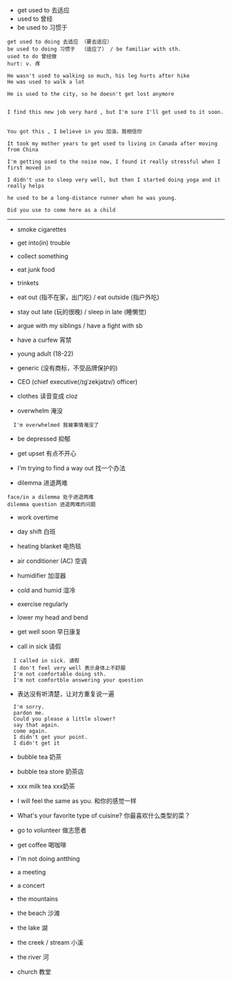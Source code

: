 - get used to 去适应
- used to 曾经
- be used to 习惯于
```
get used to doing 去适应 （要去适应）
be used to doing 习惯于  （适应了） / be familiar with sth.
used to do 曾经做
hurt: v. 疼

He wasn't used to walking so much, his leg hurts after hike
He was used to walk a lot

He is used to the city, so he doesn't get lost anymore


I find this new job very hard , but I'm sure I'll get used to it soon.


You got this , I believe in you 加油，我相信你

It took my mother years to get used to living in Canada after moving from China

I'm getting used to the noise now, I found it really stressful when I first moved in

I didn't use to sleep very well, but then I started doing yoga and it really helps

he used to be a long-distance runner when he was young.

Did you use to come here as a child
```
- - -
- smoke cigarettes
- get into(in) trouble
- collect something
- eat junk food
- trinkets
- eat out (指不在家，出门吃) / eat outside (指户外吃)
- stay out late (玩的很晚) / sleep in late (睡懒觉)
- argue with my siblings / have a fight with sb
- have a curfew 宵禁
- young adult (18-22)
- generic (没有商标，不受品牌保护的)
- CEO (chief executive(/ɪɡˈzekjətɪv/) officer)
- clothes 读音变成 cloz

- overwhelm 淹没
```
  I'm overwhelmed 我被事情淹没了
```


- be depressed 抑郁
- get upset 有点不开心
- I'm trying to find a way out 找一个办法

- dilemma 进退两难
```
face/in a dilemma 处于进退两难
dilemma question 进退两难的问题
```

- work overtime
- day shift 白班



- heating blanket 电热毯
- air conditioner (AC) 空调
- humidifier 加湿器
- cold and humid 湿冷

- exercise regularly
- lower my head and bend
- get well soon 早日康复
- call in sick 请假
```
  I called in sick. 请假
  I don't feel very well 表示身体上不舒服
  I'm not comfortable doing sth.
  I'm not comfortble answering your question
```

- 表达没有听清楚，让对方重复说一遍
```
  I'm sorry.
  pardon me.
  Could you please a little slower?
  say that again.
  come again.
  I didn't get your point.
  I didn't get it
```


- bubble tea 奶茶
- bubble tea store 奶茶店
- xxx milk tea   xxx奶茶

- I will feel the same as you. 和你的感觉一样
- What's your favorite type of cuisine? 你最喜欢什么类型的菜？
- go to volunteer 做志愿者
- get coffee 喝咖啡
- I'm not doing antthing
- a meeting
- a concert
- the mountains
- the beach 沙滩
- the lake 湖
- the creek / stream 小溪
- the river 河
- church 教堂